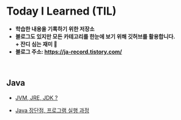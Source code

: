 # Today I Learned (TIL)
- **학습한 내용을 기록하기 위한 저장소**
- **블로그도 있지만 모든 카테고리를 한눈에 보기 위해 깃허브를 활용합니다.** <br>
 **&#43; 잔디 심는 재미 🌿**
- **블로그 주소: https://ja-record.tistory.com/**

<br>

## Java
- [JVM, JRE, JDK ?](https://github.com/junga970/TIL/blob/main/02.Java/JVM%2C%20JRE%2C%20JDK%20%3F.md)

- [Java 장단점, 프로그램 실행 과정](https://github.com/junga970/TIL/blob/main/02.Java/Java%20%EC%9E%A5%EB%8B%A8%EC%A0%90%2C%20%ED%94%84%EB%A1%9C%EA%B7%B8%EB%9E%A8%20%EC%8B%A4%ED%96%89%20%EA%B3%BC%EC%A0%95.md)

